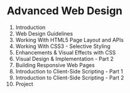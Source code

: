 # Advanced Web Design

1) Introduction
2) Web Design Guidelines
3)	Working With HTML5 Page Layout and APIs
4)	Working With CSS3 - Selective Styling
5)	Enhancements & Visual Effects with CSS
7)	Visual Design & Implementation - Part 2
8)	Building Responsive Web Pages
9)	Introduction to Client-Side Scripting - Part 1
10) Introduction to Client-Side Scripting - Part 2
11) Project
